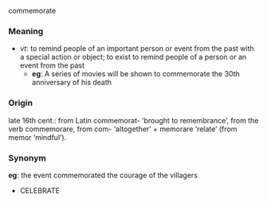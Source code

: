 commemorate
### Meaning
+ _vt_: to remind people of an important person or event from the past with a special action or object; to exist to remind people of a person or an event from the past
	+ __eg__: A series of movies will be shown to commemorate the 30th anniversary of his death

### Origin

late 16th cent.: from Latin commemorat- ‘brought to remembrance’, from the verb commemorare, from com- ‘altogether’ + memorare ‘relate’ (from memor ‘mindful’).

### Synonym

__eg__: the event commemorated the courage of the villagers

+ CELEBRATE


